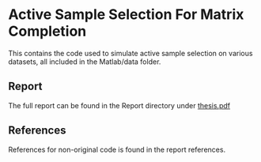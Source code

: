 Active Sample Selection For Matrix Completion
=======


This contains the code used to simulate active sample selection on various datasets, all included in the Matlab/data folder.

Report
--------

The full report can be found in the Report directory under [thesis.pdf](https://github.com/sg3510/al_proj/blob/master/Report/thesis.pdf?raw=true "Project Final Report")

References
--------
References for non-original code is found in the report references. 
